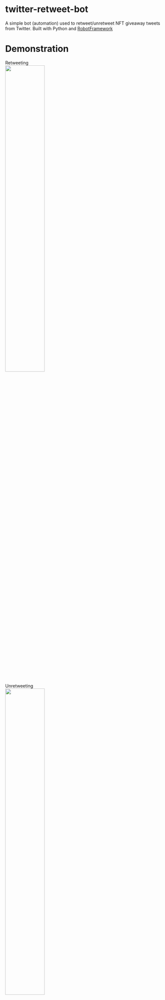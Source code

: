 # twitter-retweet-bot
 A simple bot (automation) used to retweet/unretweet NFT giveaway tweets from Twitter. Built with Python and [RobotFramework](https://robotframework.org/)

# Demonstration
Retweeting
<br>
<img src="https://user-images.githubusercontent.com/28771440/234232221-21fdf549-41e8-4b17-ad2d-699f5b3b1977.gif" width="50%" height="50%"/>
<br><br>
Unretweeting
<br>
<img src="https://user-images.githubusercontent.com/28771440/234232249-b9b05990-cd83-4b37-8c4f-34fb7ea2132b.gif" width="50%" height="50%"/>


# How to use 
 1. Open `variables.py` and fill up the necessary information (`DRIVER`, `USER_DATA`, `PROFILE`, `TEXT`, `USER`) according to what you want to require
 2. The executables are `retweet.bat`(to retweet) and `unretweet.bat`(to unretweet)
 3. Simply launch either of the `.bat` file by double clicking it, and copy-paste the link to the tweet (CTRL+C on browser, right click to paste when you open the terminal/command prompt) 

# Notes
 1. We're using Microsoft Edge as the browser to run the twitter bot. Hence, if you're using MS Edge as your primary browser, it will likely not work. A solution would either be change your primary browser to Google Chrome, Mozilla Firefox, etc. (easier) or change the code to launch in the 2 browser mentioned prevously (harder)
 2. Please download the [Microsoft Edge driver](https://developer.microsoft.com/en-us/microsoft-edge/tools/webdriver/). Do also check if your Microsoft Edge browser matches the driver that you download. To check your MS Edge browser version, enter `edge://settings/help`
 This bot is still in its early stage and has some limitations, so do feel free to give feedback on bugs or what can be improved!
 3. When running this program, Microsoft Edge cannot be running in the background because it will cause an error like (msedge.exe is no longer running, so msedgedriver is assuming that msedge has crashed). To resolve this issue, open `Task Manager`, find the Microsoft Edge program that's running in the background processes and end it
 4. There are some edge cases that will cause this automation to not work (For example, if your comments are like 1 year ago in the comment section). I will be working on it to possibly find a solution!
 5. This automation is optimized for desktop use!
 6. Whether the program fails, 2 `.html` (log, report) and 1 `.xml` (output) file will be generated. Don't worry about it as it's generated to show you where and why the program has failed
 7. If you get the following error `Message: session not created: This version of Microsoft Edge WebDriver only supports Microsoft Edge version XXX. Current browser version is 120.0.2210.144`, download the necessary driver and replace the `msedgedriver.exe` where it's stored. For me, I stored in under my python installation(`C:\Users\<Current-user>\AppData\Local\Programs\Python\<Python-version>`)
 8. Please note that you have to open MS Edge, log into your Twitter account, and sync your information to run this program successfully (you only have to do this once for the first time)
 9. To retweet with a comment, the format should be <linkToTweet> <comment> (with a spacing in between)

# Installation
1. Navigate to the root of this folder (Should be something like `pathToDirectory/twitter-retweet-bot`)
2. Open up command prompt and enter `pip install -r requirements.txt` to install all the necessary dependencies (for now it's just the robotframework-seleniumlibrary)

# Variables.py
1. For the `DRIVER` field, you should place your Microsoft Edge driver in the same folder where your Python is installed. If you have multiple versions installed, you will have to identify the version that's being used whether the program executes. (I believe you can verify this through checking your environment variables)
2. For the `USER DATA` field, your Microsoft Edge profile should be located in this directory `C:\Users\<Current-user>\AppData\Local\Microsoft\Edge\User Data\Default`
3. For the `USER` field, it should be your twitter handle without the `@`
